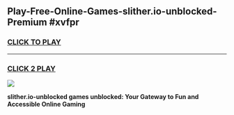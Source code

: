 
## Play-Free-Online-Games-slither.io-unblocked-Premium #xvfpr
<h3>
<a href="https://premium.freeplayer.one?title=slither.io-unblocked&ref=8M">CLICK TO PLAY</a></h3>
<hr>

<h3>
<a href="https://premium.freeplayer.one?title=slither.io-unblocked&ref=8M">CLICK 2 PLAY</a>
  
</h3>

<a href="https://premium.freeplayer.one?title=slither.io-unblocked&ref=8M"><img src="https://clearcache.store/games.png"></a>


**slither.io-unblocked games unblocked: Your Gateway to Fun and Accessible Online Gaming**
